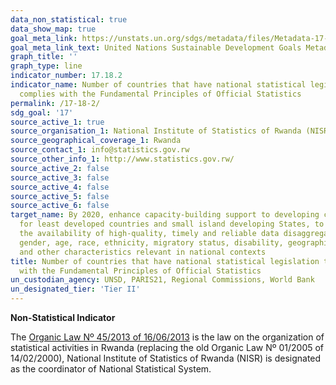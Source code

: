 ```yaml
---
data_non_statistical: true
data_show_map: true
goal_meta_link: https://unstats.un.org/sdgs/metadata/files/Metadata-17-18-02.pdf
goal_meta_link_text: United Nations Sustainable Development Goals Metadata (pdf 468kB)
graph_title: ''
graph_type: line
indicator_number: 17.18.2
indicator_name: Number of countries that have national statistical legislation that
  complies with the Fundamental Principles of Official Statistics
permalink: /17-18-2/
sdg_goal: '17'
source_active_1: true
source_organisation_1: National Institute of Statistics of Rwanda (NISR)
source_geographical_coverage_1: Rwanda
source_contact_1: info@statistics.gov.rw 
source_other_info_1: http://www.statistics.gov.rw/ 
source_active_2: false
source_active_3: false
source_active_4: false
source_active_5: false
source_active_6: false
target_name: By 2020, enhance capacity-building support to developing countries, including
  for least developed countries and small island developing States, to increase significantly
  the availability of high-quality, timely and reliable data disaggregated by income,
  gender, age, race, ethnicity, migratory status, disability, geographic location
  and other characteristics relevant in national contexts
title: Number of countries that have national statistical legislation that complies
  with the Fundamental Principles of Official Statistics
un_custodian_agency: UNSD, PARIS21, Regional Commissions, World Bank
un_designated_tier: 'Tier II'
---
```

**Non-Statistical Indicator**

The [Organic Law Nº 45/2013 of 16/06/2013](http://www.statistics.gov.rw/sites/default/files/publications/031a2a22-05a1-4874-a69a-226ae8b5b7d5/Official_Gazette_no_Special_of_16.06.2013%20%281%29%20%281%29.pdf) is the law on the organization of statistical activities in Rwanda (replacing the old Organic Law Nº 01/2005 of 14/02/2000), National Institute of Statistics of Rwanda (NISR) is designated as the coordinator of National Statistical System.
